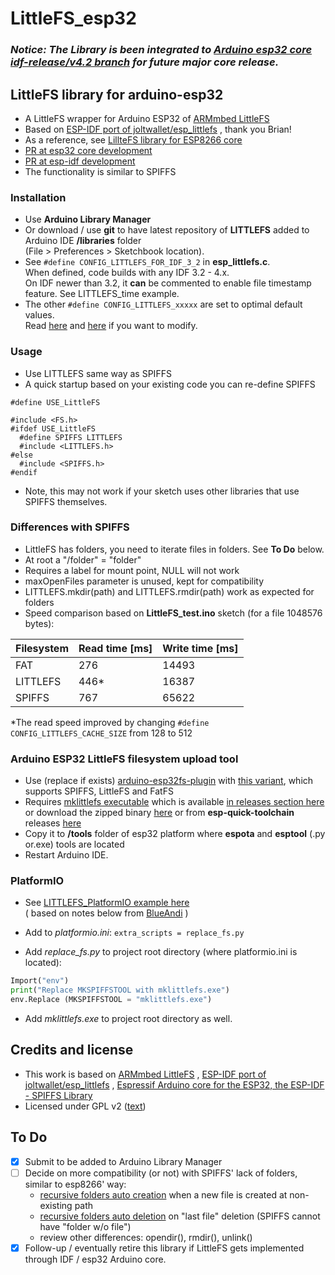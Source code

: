 # LittleFS_esp32

### ***Notice: The Library is been integrated to [Arduino esp32 core idf-release/v4.2 branch](https://github.com/espressif/arduino-esp32/tree/idf-release/v4.2 ) for future major core release.***


## LittleFS library for arduino-esp32

- A LittleFS wrapper for Arduino ESP32 of [ARMmbed LittleFS](https://github.com/ARMmbed/littlefs)
- Based on [ESP-IDF port of joltwallet/esp_littlefs](https://github.com/joltwallet/esp_littlefs) , thank you Brian!
- As a reference, see [LillteFS library for ESP8266 core](https://github.com/esp8266/Arduino/tree/master/libraries/LittleFS)
- [PR at esp32 core development](https://github.com/espressif/arduino-esp32/pull/4096) 
- [PR at esp-idf development](https://github.com/espressif/esp-idf/pull/5469)
- The functionality is similar to SPIFFS

### Installation

- Use **Arduino Library Manager** 
- Or download / use **git** to have latest repository of **LITTLEFS** added to Arduino IDE **/libraries** folder  
(File > Preferences > Sketchbook location).
- See ``` #define CONFIG_LITTLEFS_FOR_IDF_3_2 ``` in **esp_littlefs.c**.  
When defined, code builds with any IDF 3.2 - 4.x.  
On IDF newer than 3.2, it **can** be commented to enable file timestamp feature.
See LITTLEFS_time example.
- The other ``` #define CONFIG_LITTLEFS_xxxxx ``` are set to optimal default values.  
Read [here](https://github.com/joltwallet/esp_littlefs/blob/master/Kconfig) and [here](https://github.com/ARMmbed/littlefs/blob/master/README.md) if you want to modify.

### Usage

- Use LITTLEFS same way as SPIFFS
- A quick startup based on your existing code you can re-define SPIFFS
``` 
#define USE_LittleFS

#include <FS.h>
#ifdef USE_LittleFS
  #define SPIFFS LITTLEFS
  #include <LITTLEFS.h> 
#else
  #include <SPIFFS.h>
#endif 
 ```
 - Note, this may not work if your sketch uses other libraries that use SPIFFS themselves.

### Differences with SPIFFS 

- LittleFS has folders, you need to iterate files in folders. See **To Do** below.
- At root a "/folder" = "folder"
- Requires a label for mount point, NULL will not work
- maxOpenFiles parameter is unused, kept for compatibility
- LITTLEFS.mkdir(path) and  LITTLEFS.rmdir(path) work as expected for folders
- Speed comparison based on **LittleFS_test.ino** sketch (for a file 1048576 bytes):

|Filesystem|Read time [ms]|Write time [ms]|
|----|----|----|
|FAT|276|14493|
|LITTLEFS|446*|16387|
|SPIFFS|767|65622|

*The read speed improved by changing ```#define CONFIG_LITTLEFS_CACHE_SIZE``` from 128 to 512


### Arduino ESP32 LittleFS filesystem upload tool 

- Use (replace if exists) [arduino-esp32fs-plugin](https://github.com/me-no-dev/arduino-esp32fs-plugin/pull/23 ) with [this variant](https://github.com/lorol/arduino-esp32fs-plugin), which supports SPIFFS, LittleFS and FatFS
- Requires [mklittlefs executable](https://github.com/earlephilhower/mklittlefs) which is available [in releases section here](https://github.com/lorol/arduino-esp32fs-plugin ) or download the zipped binary [here](https://github.com/earlephilhower/mklittlefs/releases) or from **esp-quick-toolchain** releases [here](https://github.com/earlephilhower/esp-quick-toolchain/releases) 
- Copy it to **/tools** folder of esp32 platform where **espota** and **esptool** (.py or.exe) tools are located
- Restart Arduino IDE. 

### PlatformIO

- See [LITTLEFS_PlatformIO example here](https://github.com/lorol/LITTLEFS/tree/master/examples/LITTLEFS_PlatformIO)  
 ( based on notes below from [BlueAndi](https://github.com/BlueAndi) )
- Add to _platformio.ini_:
 `extra_scripts = replace_fs.py`
 
- Add _replace_fs.py_ to project root directory (where platformio.ini is located):
 
 ```python
 Import("env")
 print("Replace MKSPIFFSTOOL with mklittlefs.exe")
 env.Replace (MKSPIFFSTOOL = "mklittlefs.exe")
 ```
 
- Add _mklittlefs.exe_ to project root directory as well.

## Credits and license

- This work is based on [ARMmbed LittleFS](https://github.com/ARMmbed/littlefs) , [ESP-IDF port of joltwallet/esp_littlefs](https://github.com/joltwallet/esp_littlefs) , [Espressif Arduino core for the ESP32, the ESP-IDF - SPIFFS Library](https://github.com/espressif/arduino-esp32/tree/master/libraries/SPIFFS)
- Licensed under GPL v2 ([text](LICENSE))

## To Do
  - [x] Submit to be added to Arduino Library Manager
  - [ ] Decide on more compatibility (or not) with SPIFFS' lack of folders, similar to esp8266' way:
    - [recursive folders auto creation](https://github.com/esp8266/Arduino/blob/master/libraries/LittleFS/src/LittleFS.cpp#L60) when a new file is created at non-existing path
    - [recursive folders auto deletion](https://github.com/esp8266/Arduino/blob/master/libraries/LittleFS/src/LittleFS.h#L149) on "last file" deletion (SPIFFS cannot have "folder w/o file")
    - review other differences: opendir(), rmdir(), unlink()
  - [x] Follow-up / eventually retire this library if LittleFS gets implemented through IDF / esp32 Arduino core.
